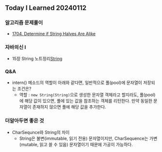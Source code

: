 Today I Learned 20240112
---

### 알고리즘 문제풀이

- [1704. Determine if String Halves Are Alike](https://github.com/melody-story/Algorithm/tree/main/1704-determine-if-string-halves-are-alike)

### 자바의신 I

- 15장 String 노트정리[String](https://github.com/melody-story/TIL/tree/main/java/string.md)

### Q&A

- intern() 메소드의 역할이 아래와 같다면, 일반적으로 풀(pool)에 문자열이 저장되는 조건은?
    - 역할 : `new String(String)`으로 생성한 문자열 객체라고 할지라도, 풀(pool)에 해당 값이 있으면, 풀에 있는 값을 참조하는 객체를 리턴한다. 만약 동일한 문자열이 존재하지 않으면 풀에
      해당 값을 추가한다.

### 더알아두면 좋은 것

- CharSequnce와 String의 차이
    - String은 불변(immutable, 읽기 전용) 문자열이지만, CharSequence는 가변(mutable, 읽고 쓸 수 있음) 문자열이기 때문에 가공이 가능하다.
